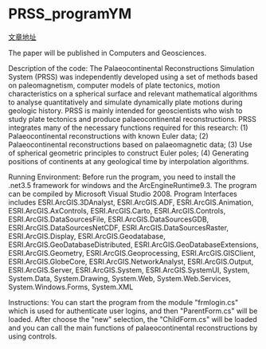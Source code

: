 PRSS_programYM
==============
[文章地址](http://dl.acm.org/citation.cfm?id=2459561)

The paper will be published in Computers and Geosciences. 

Description of the code: 
  The Palaeocontinental Reconstructions Simulation System (PRSS) was independently developed using a set of methods based on paleomagnetism, computer models of plate tectonics, motion characteristics on a spherical surface and relevant mathematical algorithms to analyse quantitatively and simulate dynamically plate motions during geologic history.
  PRSS is mainly intended for geoscientists who wish to study plate tectonics and produce palaeocontinental reconstructions. PRSS integrates many of the necessary functions required for this research: (1) Palaeocontinental reconstructions with known Euler data; (2) Palaeocontinental reconstructions based on palaeomagnetic data; (3) Use of spherical geometric principles to construct Euler poles; (4) Generating positions of continents at any geological time by interpolation algorithms.

Running Environment:
Before run the program, you need to install the .net3.5 framework for windows and the ArcEngineRuntime9.3.
The program can be compiled by Microsoft Visual Studio 2008. 
Program Interfaces includes ESRI.ArcGIS.3DAnalyst, ESRI.ArcGIS.ADF, ESRI.ArcGIS.Animation, ESRI.ArcGIS.AxControls, ESRI.ArcGIS.Carto, ESRI.ArcGIS.Controls, ESRI.ArcGIS.DataSourcesFile, ESRI.ArcGIS.DataSourcesGDB, ESRI.ArcGIS.DataSourcesNetCDF, ESRI.ArcGIS.DataSourcesRaster, ESRI.ArcGIS.Display, ESRI.ArcGIS.Geodatabase, ESRI.ArcGIS.GeoDatabaseDistributed, ESRI.ArcGIS.GeoDatabaseExtensions, ESRI.ArcGIS.Geometry, ESRI.ArcGIS.Geoprocessing, ESRI.ArcGIS.GISClient, ESRI.ArcGIS.GlobeCore, ESRI.ArcGIS.NetworkAnalyst, ESRI.ArcGIS.Output, ESRI.ArcGIS.Server, ESRI.ArcGIS.System, ESRI.ArcGIS.SystemUI, System, System.Data, System.Drawing, System.Web, System.Web.Services, System.Windows.Forms, System.XML

Instructions:
You can start the program from the module "frmlogin.cs" which is used for authenticate user logins, and then "ParentForm.cs" will be loaded. After choose the "new" selection, the "ChildForm.cs" will be loaded and you can call the main functions of palaeocontinental reconstructions by using controls.


